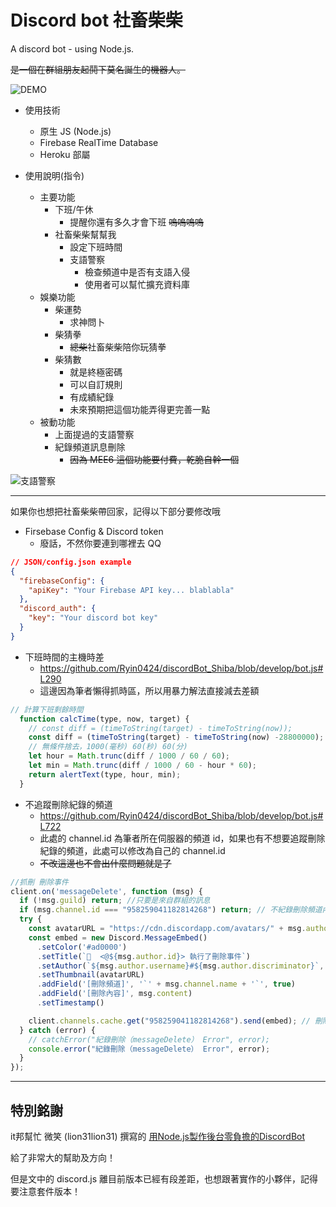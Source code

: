 # Discord bot 社畜柴柴

A discord bot - using Node.js.

~~是一個在群組朋友起鬨下莫名誕生的機器人。~~

![DEMO](https://i.imgur.com/yUzJ1lM.gif)

- 使用技術
  - 原生 JS (Node.js)
  - Firebase RealTime Database
  - Heroku 部屬

- 使用說明(指令)
  - 主要功能
    - 下班/午休
      - 提醒你還有多久才會下班 ~~嗚嗚嗚嗚~~
    - 社畜柴柴幫幫我
      - 設定下班時間
      - 支語警察
        - 檢查頻道中是否有支語入侵
        - 使用者可以幫忙擴充資料庫
  - 娛樂功能
    - 柴運勢
      - 求神問卜
    - 柴猜拳
      - ~~總柴~~社畜柴柴陪你玩猜拳
    - 柴猜數
      - 就是終極密碼
      - 可以自訂規則
      - 有成績紀錄
      - 未來預期把這個功能弄得更完善一點
  - 被動功能
    - 上面提過的支語警察
    - 紀錄頻道訊息刪除
      - ~~因為 MEE6 這個功能要付費，乾脆自幹一個~~

![支語警察](https://i.imgur.com/CdKyIYz.gif)

---

如果你也想把社畜柴柴帶回家，記得以下部分要修改哦

- Firsebase Config & Discord token
  - 廢話，不然你要連到哪裡去 QQ

```json
// JSON/config.json example
{
  "firebaseConfig": {
    "apiKey": "Your Firebase API key... blablabla"
  },
  "discord_auth": {
    "key": "Your discord bot key"
  }
}
```

- 下班時間的主機時差 
  - https://github.com/Ryin0424/discordBot_Shiba/blob/develop/bot.js#L290
  - 這邊因為筆者懶得抓時區，所以用暴力解法直接減去差額
  
```js
// 計算下班剩餘時間
  function calcTime(type, now, target) {
    // const diff = (timeToString(target) - timeToString(now));
    const diff = (timeToString(target) - timeToString(now) -28800000); // Heroku 主機時差 (8小時，8*60*60*1000)
    // 無條件捨去，1000(毫秒) 60(秒) 60(分)
    let hour = Math.trunc(diff / 1000 / 60 / 60);
    let min = Math.trunc(diff / 1000 / 60 - hour * 60);
    return alertText(type, hour, min);
  }
```

- 不追蹤刪除紀錄的頻道
  - https://github.com/Ryin0424/discordBot_Shiba/blob/develop/bot.js#L722
  - 此處的 channel.id 為筆者所在伺服器的頻道 id，如果也有不想要追蹤刪除紀錄的頻道，此處可以修改為自己的 channel.id
  - ~~不改這邊也不會出什麼問題就是了~~

```js
//抓刪 刪除事件
client.on('messageDelete', function (msg) {
  if (!msg.guild) return; //只要是來自群組的訊息
  if (msg.channel.id === "958259041182814268") return; // 不紀錄刪除頻道內的刪除事件
  try {
    const avatarURL = "https://cdn.discordapp.com/avatars/" + msg.author.id + "/" + msg.author.avatar + ".jpeg" ;
    const embed = new Discord.MessageEmbed()
      .setColor('#ad0000')
      .setTitle(`📝  <@${msg.author.id}> 執行了刪除事件`)
      .setAuthor(`${msg.author.username}#${msg.author.discriminator}`, avatarURL, avatarURL)
      .setThumbnail(avatarURL)
      .addField('[刪除頻道]', '`' + msg.channel.name + '`', true)
      .addField('[刪除內容]', msg.content)
      .setTimestamp()

    client.channels.cache.get("958259041182814268").send(embed); // 刪除紀錄頻道
  } catch (error) {
    // catchError("紀錄刪除（messageDelete） Error", error);
    console.error("紀錄刪除（messageDelete） Error", error);
  }
});
```

---

## 特別銘謝

it邦幫忙 微笑 (lion31lion31) 撰寫的
[用Node.js製作後台零負擔的DiscordBot](https://ithelp.ithome.com.tw/users/20126642/ironman/2992)

給了非常大的幫助及方向！

但是文中的 discord.js 離目前版本已經有段差距，也想跟著實作的小夥伴，記得要注意套件版本！
